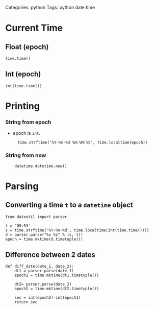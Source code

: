 Categories: python 
Tags: python
      date
      time 

# Current Time

## Float (epoch)

	time.time()

## Int (epoch)

	int(time.time())


# Printing

### String from epoch

- epoch is `int`.

		time.strftime('%Y-%m-%d %H:%M:%S', time.localtime(epoch))

### String from now

		datetime.datetime.now()

# Parsing


## Converting a time `t` to a `datetime` object

	from dateutil import parser

	t = '09:53'
	s = time.strftime('%Y-%m-%d', time.localtime(int(time.time())))
	d = parser.parse("%s %s" % (s, t))
	epoch = time.mktime(d.timetuple())

## Difference between 2 dates

	def diff_date(date_1, date_2):
    	dt1 = parser.parse(date_1)
    	epoch1 = time.mktime(dt1.timetuple())

    	dt2= parser.parse(date_2)
    	epoch2 = time.mktime(dt2.timetuple())

    	sec = int(epoch2)-int(epoch1)
    	return sec

   

